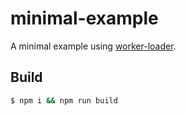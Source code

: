 # minimal-example

A minimal example using [worker-loader](https://github.com/webpack-contrib/worker-loader).

## Build

```sh
$ npm i && npm run build
```
